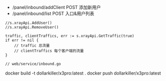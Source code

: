 
- /panel/inbound/addClient  POST 添加新用户
- /panel/inbound/list POST 入口&用户列表

``` 
//s.xrayApi.AddUser()
//s.xrayApi.RemoveUser()

traffic, clientTraffics, err := s.xrayApi.GetTraffic(true)
if err != nil {
    // traffic 总流量
    // clientTraffics 每个客户端的流量
}

// web/service/inbound.go
```

docker build -t dollarkiller/x3pro:latest .
docker push dollarkiller/x3pro:latest
